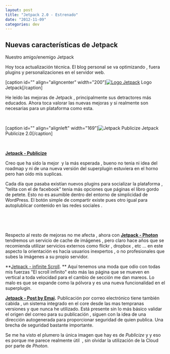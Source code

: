 ```yaml
---
layout: post
title: "Jetpack 2.0 - Estrenado"
date: "2012-11-09"
categories: dev
---
```


## Nuevas características de Jetpack

Nuestro amigo/enemigo Jetpack

Hoy toca actualización técnica. El blog personal se va optimizando , fuera plugins y personalizaciones en el servidor web.

\[caption id="" align="aligncenter" width="200"\][![Logo Jetpack](images/logo.png "Logo Jetpack")](https://jetpack.me/ "Logo Jetpack") Logo Jetpack\[/caption\]

He leído las mejoras de Jetpack , principalmente sus detractores más educados. Ahora toca valorar las nuevas mejoras y si realmente son necesarias para un plataforma como esta.

 

\[caption id="" align="alignleft" width="169"\]![Jetpack Publicize](https://jetpackme.files.wordpress.com/2012/11/jetpack-publicize.png?w=239&h=224 "Publicize") Jetpack Publicize 2.0\[/caption\]

 

[**Jetpack - Publicize**](https://jetpack.me/support/publicize/ "Jetpack - Publicize")

Creo que ha sido la mejor  y la más esperada , bueno no tenia ni idea del roadmap y ni de una nueva versión del superplugin estuviera en el horno pero han oído mis suplicas.

Cada día que pasaba existían nuevos plugins para socializar la plataforma , "telita con el de facebook" tenia más opciones que páginas el libro gordo de petete. Esto no es asumible dentro del entorno de simplicidad de WordPress. El botón simple de compartir existe pues otro igual para autoplublicar contenido en las redes sociales .

 

 

Respecto al resto de mejoras no me afecta , ahora con [****Jetpack -** Photon**](https://jetpack.me/support/photon/ "Jetpack - Photon") tendremos un servicio de cache de imágenes , pero claro hace años que se recomienda utilizar servicios externos como flickr , dropbox , etc ... en este aspecto la orientación es hacia usuarios inexpertos , o no profesionales que subes la imágenes a su propio servidor.

**[Jetpack - infinite Scroll](https://jetpack.me/support/infinite-scroll/ "Jetpack - Infinite Scroll"). ** Aquí tenemos una moda que odio con todas mis fuerzas "El scroll infinito" esto más las página que se mueven en vertical a toda velocidad para el cambio de sección me dan mareos. Lo malo es que se expande como la pólvora y es una nueva funcionalidad en el superplugin.

**[Jetpack - Post by Emai](https://jetpack.me/support/post-by-email/ "Jetpack - Post by Email").** Publicación por correo electrónico tiene también cabida , un sistema integrado en el core desde las mas tempranas versiones y que nunca he utilizado. Está presente sin lo más básico validar el origen del correo para su publicación , siguen con la idea de una dirección autogenerada para proporcionar seguridad de quien publica. Una brecha de seguridad bastante importante.

Se me ha visto el plumero la única imagen que hay es de _Publicize_ y y eso es porque me parece realmente útil  , sin olvidar la utilización de la Cloud por parte de _Photon_.
